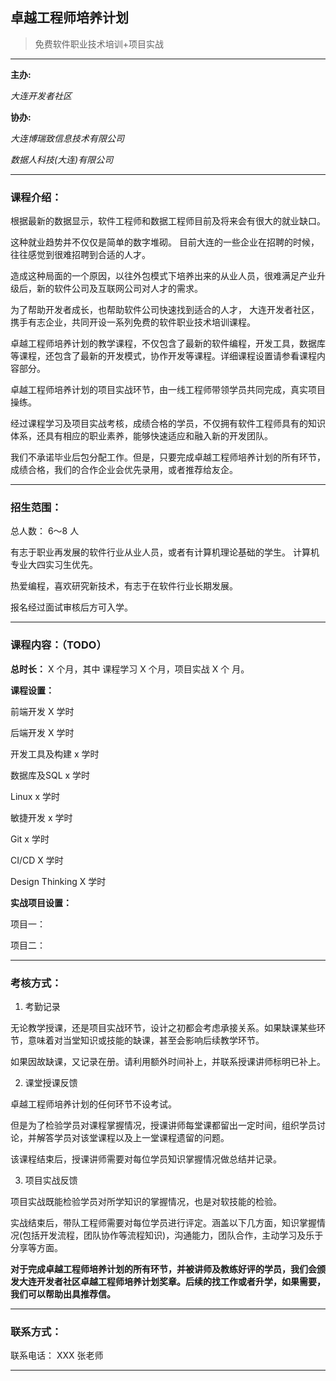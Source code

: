 ## 卓越工程师培养计划          

> 免费软件职业技术培训+项目实战

***

**主办:**

*大连开发者社区*

**协办:**

*大连博瑞致信息技术有限公司*

*数据人科技(大连)有限公司*

***

### 课程介绍：

根据最新的数据显示，软件工程师和数据工程师目前及将来会有很大的就业缺口。

这种就业趋势并不仅仅是简单的数字堆砌。 目前大连的一些企业在招聘的时候，往往感觉到很难招聘到合适的人才。

造成这种局面的一个原因，以往外包模式下培养出来的从业人员，很难满足产业升级后，新的软件公司及互联网公司对人才的需求。

为了帮助开发者成长，也帮助软件公司快速找到适合的人才， 大连开发者社区，携手有志企业，共同开设一系列免费的软件职业技术培训课程。

卓越工程师培养计划的教学课程，不仅包含了最新的软件编程，开发工具，数据库等课程，还包含了最新的开发模式，协作开发等课程。详细课程设置请参看课程内容部分。

卓越工程师培养计划的项目实战环节，由一线工程师带领学员共同完成，真实项目操练。

经过课程学习及项目实战考核，成绩合格的学员，不仅拥有软件工程师具有的知识体系，还具有相应的职业素养，能够快速适应和融入新的开发团队。

我们不承诺毕业后包分配工作。但是，只要完成卓越工程师培养计划的所有环节，成绩合格，我们的合作企业会优先录用，或者推荐给友企。



***

### 招生范围：

总人数： 6～8 人

有志于职业再发展的软件行业从业人员，或者有计算机理论基础的学生。
计算机专业大四实习生优先。

热爱编程，喜欢研究新技术，有志于在软件行业长期发展。

报名经过面试审核后方可入学。


***

### 课程内容：（TODO）

**总时长：**  X 个月，其中 课程学习 X 个月，项目实战 X 个 月。

**课程设置：**

前端开发               X 学时


后端开发               X 学时


开发工具及构建         x 学时


数据库及SQL            x 学时


Linux                  x 学时


敏捷开发               x 学时


Git                    x 学时


CI/CD                  X 学时


Design Thinking        X 学时



**实战项目设置：**

项目一：

项目二：

***

### 考核方式：

1. 考勤记录

无论教学授课，还是项目实战环节，设计之初都会考虑承接关系。如果缺课某些环节，意味着对当堂知识或技能的缺课，甚至会影响后续教学环节。

如果因故缺课，又记录在册。请利用额外时间补上，并联系授课讲师标明已补上。

2. 课堂授课反馈

卓越工程师培养计划的任何环节不设考试。

但是为了检验学员对课程掌握情况，授课讲师每堂课都留出一定时间，组织学员讨论，并解答学员对该堂课程以及上一堂课程遗留的问题。

该课程结束后，授课讲师需要对每位学员知识掌握情况做总结并记录。

3. 项目实战反馈

项目实战既能检验学员对所学知识的掌握情况，也是对软技能的检验。

实战结束后，带队工程师需要对每位学员进行评定。涵盖以下几方面，知识掌握情况(包括开发流程，团队协作等流程知识)，沟通能力，团队合作，主动学习及乐于分享等方面。



**对于完成卓越工程师培养计划的所有环节，并被讲师及教练好评的学员，我们会颁发大连开发者社区卓越工程师培养计划奖章。后续的找工作或者升学，如果需要，我们可以帮助出具推荐信。**



***

### 联系方式：

联系电话： XXX   张老师

***